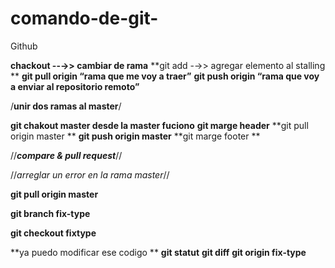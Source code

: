 # comando-de-git-
Github

**chackout --→> cambiar de rama**
**git  add -→> agregar elemento al stalling **
**git pull origin “rama que me voy a traer”**
**git push  origin “rama que voy a enviar al repositorio remoto”**




/**unir dos ramas al master**/

**git chakout master  desde la master fuciono** 
**git marge header**
**git pull origin master **
**git push origin master** 
**git marge footer **

//***compare & pull request***//



//*arreglar un error en la rama master*//

**git pull origin master**

**git branch fix-type**

**git checkout fixtype**

**ya puedo modificar ese codigo **
**git statut** 
**git diff**
**git origin fix-type** 
